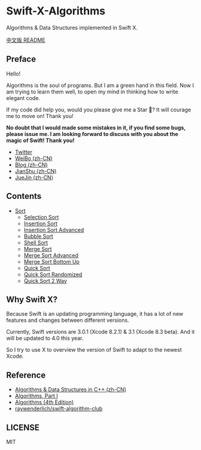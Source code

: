 # Swift-X-Algorithms

Algorithms &amp; Data Structures implemented in Swift X.

[中文版 README](README_CN.md)

## Preface

Hello!

Algorithms is the soul of programs. But I am a green hand in this field. Now I am trying to learn them well, to open my mind in thinking how to write elegant code.

If my code did help you, would you please give me a Star 🌟? It will courage me to move on! Thank you!

**No doubt that I would made some mistakes in it, if you find some bugs, please issue me. I am looking forward to discuss with you about the magic of Swift! Thank you!**

- [Twitter](https://twitter.com/mmdadao)
- [WeiBo (zh-CN)](http://weibo.com/375975847)
- [Blog (zh-CN)](https://maimieng.com)
- [JianShu (zh-CN)](http://www.jianshu.com/users/b88081164fe8)
- [JueJin (zh-CN)](https://juejin.im/user/576a484d1532bc006046d078)

## Contents

- [Sort](/Sort)
  - [Selection Sort](/Sort/01-SelectionSort)
  - [Insertion Sort](/Sort/02-InsertionSort)
  - [Insertion Sort Advanced](/Sort/03-InsertionSort-Advanced)
  - [Bubble Sort](/Sort/04-BubbleSort)
  - [Shell Sort](/Sort/05-ShellSort)
  - [Merge Sort](/Sort/06-MergeSort)
  - [Merge Sort Advanced](/Sort/07-MergeSort-Advanced)
  - [Merge Sort Bottom Up](/Sort/08-MergeSort-BottomUp)
  - [Quick Sort](/Sort/09-QuickSort)
  - [Quick Sort Randomized](/Sort/10-QuickSort-Randomized)
  - [Quick Sort 2 Way](/Sort/11-QuickSort-2-Way)

## Why Swift X?

Because Swift is an updating programming language, it has a lot of new features and changes between different versions.

Currently, Swift versions are 3.0.1 (Xcode 8.2.1) & 3.1 (Xcode 8.3 beta). And it will be updated to 4.0 this year.

So I try to use X to overview the version of Swift to adapt to the newest Xcode.

## Reference

- [Algorithms & Data Structures in C++ (zh-CN)](http://coding.imooc.com/class/71.html)
- [Algorithms, Part I](https://www.coursera.org/learn/introduction-to-algorithms)
- [Algorithms (4th Edition)](https://www.amazon.com/Algorithms-4th-Robert-Sedgewick/dp/032157351X/ref=sr_1_2?ie=UTF8&qid=1481002530&sr=8-2&keywords=algorithms)
- [raywenderlich/swift-algorithm-club](https://github.com/raywenderlich/swift-algorithm-club)

## LICENSE

MIT
